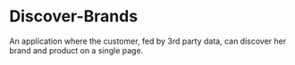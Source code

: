 # Discover-Brands
An application where the customer, fed by 3rd party data, can discover her brand and product on a single page.
